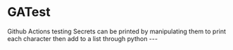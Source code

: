 # GATest
Github Actions testing
Secrets can be printed by manipulating them to print each character then add to a list through python ---
